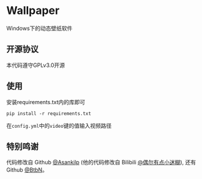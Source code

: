 # Wallpaper
Windows下的动态壁纸软件

## 开源协议
本代码遵守GPLv3.0开源

## 使用
安装requirements.txt内的库即可
```
pip install -r requirements.txt
```
在`config.yml`中的`video`键的值输入视频路径

## 特别鸣谢
代码修改自 Github [@Asankilp](https://github.com/Asankilp/PyWallpaperEngine) (他的代码修改自 Bilibili [@偶尔有点小迷糊](https://b23.tv/BV1HZ4y1978a)), 还有 Github [@BtbN](https://github.com/BtbN/FFmpeg-Builds)。
